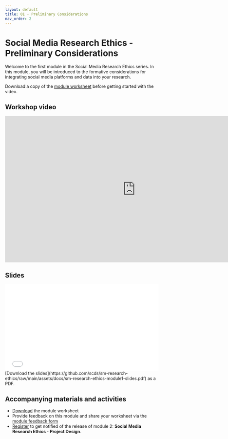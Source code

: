 ```yaml
---
layout: default
title: 01 - Preliminary Considerations
nav_order: 2
---
```


# Social Media Research Ethics - Preliminary Considerations
Welcome to the first module in the Social Media Research Ethics series. In this module, you will be introduced to the formative considerations for integrating social media platforms and data into your research.

Download a copy of the [module worksheet](https://github.com/scds/sm-research-ethics/raw/main/assets/docs/SM%20Research%20Ethics%20Module%201%20Worksheet.pdf) before getting started with the video.

## Workshop video
<iframe height="480" width="853" allowfullscreen frameborder=0 src="https://echo360.ca/media/3b421808-70f9-4149-b388-82daacae8f0a/public?autoplay=false&automute=false"></iframe>

## Slides
<div style="position:relative;padding-top:56.25%;">
<iframe src="//docs.google.com/viewer?url=https://github.com/scds/sm-research-ethics1/raw/main/assets/docs/sm-research-ethics-module1-slides.pdf?dl=0&hl=en_US&embedded=true" class="gde-frame" style="position:absolute;top:0;left:0;width:100%;height:100%;border:none;" scrolling="no"></iframe>
</div>
[Download the slides](https://github.com/scds/sm-research-ethics/raw/main/assets/docs/sm-research-ethics-module1-slides.pdf) as a PDF.
<br>

## Accompanying materials and activities
* [Download](https://github.com/scds/sm-research-ethics1/raw/main/assets/docs/SM%20Research%20Ethics%20Module%201%20Worksheet.pdf) the module worksheet 
* Provide feedback on this module and share your worksheet via the [module feedback form](https://forms.gle/rTbpa44FLa7A6APG7)
* [Register](https://u.mcmaster.ca/smre2) to get notified of the release of module 2: **Social Media Research Ethics - Project Design**.





